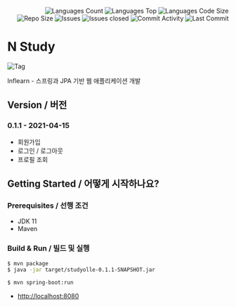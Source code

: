 <div align=right>

![Languages Count](https://img.shields.io/github/languages/count/nubiforms/studyolle)
![Languages Top](https://img.shields.io/github/languages/top/nubiforms/studyolle)
![Languages Code Size](https://img.shields.io/github/languages/code-size/nubiforms/studyolle)
![Repo Size](https://img.shields.io/github/repo-size/nubiforms/studyolle)
![Issues](https://img.shields.io/github/issues/nubiforms/studyolle)
![Issues closed](https://img.shields.io/github/issues-closed/nubiforms/studyolle)
![Commit Activity](https://img.shields.io/github/commit-activity/w/nubiforms/studyolle)
![Last Commit](https://img.shields.io/github/last-commit/nubiforms/studyolle)

</div>

# N Study

![Tag](https://img.shields.io/github/v/tag/nubiforms/studyolle)

Inflearn - 스프링과 JPA 기반 웹 애플리케이션 개발

## Version / 버전

### 0.1.1 - 2021-04-15

- 회원가입
- 로그인 / 로그아웃
- 프로필 조회

## Getting Started / 어떻게 시작하나요?

### Prerequisites / 선행 조건

- JDK 11
- Maven

### Build & Run / 빌드 및 실행

```bash
$ mvn package
$ java -jar target/studyolle-0.1.1-SNAPSHOT.jar
```

```bash
$ mvn spring-boot:run
```

* [http://localhost:8080](http://localhost:8080)
